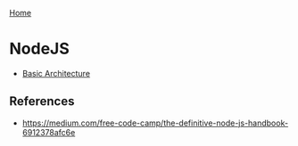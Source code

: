 [Home](/README.md)

# NodeJS

- [Basic Architecture](architecture-basic.md)

## References

- https://medium.com/free-code-camp/the-definitive-node-js-handbook-6912378afc6e

